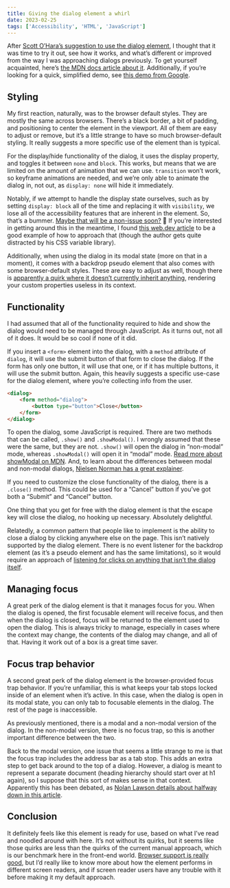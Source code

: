 ```yaml
---
title: Giving the dialog element a whirl
date: 2023-02-25
tags: ['Accessibility', 'HTML', 'JavaScript']
---
```


After [Scott O’Hara’s suggestion to use the dialog element](https://www.scottohara.me/blog/2023/01/26/use-the-dialog-element.html), I thought that it was time to try it out, see how it works, and what’s different or improved from the way I was approaching dialogs previously. To get yourself acquainted, here’s [the MDN docs article about it](https://developer.mozilla.org/en-US/docs/Web/HTML/Element/dialog). Additionally, if you’re looking for a quick, simplified demo, see [this demo from Google](https://googlechrome.github.io/dialog-polyfill/).

## Styling

My first reaction, naturally, was to the browser default styles. They are mostly the same across browsers. There’s a black border, a bit of padding, and positioning to center the element in the viewport. All of them are easy to adjust or remove, but it’s a little strange to have so much browser-default styling. It really suggests a more specific use of the element than is typical.

For the display/hide functionality of the dialog, it uses the display property, and toggles it between `none` and `block`. This works, but means that we are limited on the amount of animation that we can use. `transition` won’t work, so keyframe animations are needed, and we’re only able to animate the dialog in, not out, as `display: none` will hide it immediately.

Notably, if we attempt to handle the display state ourselves, such as by setting `display: block` all of the time and replacing it with `visibility`, we lose all of the accessibility features that are inherent in the element. So, that’s a bummer. [Maybe that will be a non-issue soon?](https://css-tricks.com/so-youd-like-to-animate-the-display-property/) 🤞 If you’re interested in getting around this in the meantime, I found [this web.dev article](https://web.dev/building-a-dialog-component/) to be a good example of how to approach that (though the author gets quite distracted by his CSS variable library).

Additionally, when using the dialog in its modal state (more on that in a moment), it comes with a backdrop pseudo element that also comes with some browser-default styles. These are easy to adjust as well, though there is [apparently a quirk where it doesn’t currently inherit anything](https://kilianvalkhof.com/2023/css-html/backdrop-doesnt-inherit-from-anywhere/), rendering your custom properties useless in its context.

## Functionality

I had assumed that all of the functionality required to hide and show the dialog would need to be managed through JavaScript. As it turns out, not all of it does. It would be so cool if none of it did.

If you insert a `<form>` element into the dialog, with a `method` attribute of `dialog`, it will use the submit button of that form to close the dialog. If the form has only one button, it will use that one, or if it has multiple buttons, it will use the submit button. Again, this heavily suggests a specific use-case for the dialog element, where you’re collecting info from the user.

```html
<dialog>
	<form method="dialog">
		<button type="button">Close</button>
	</form>
</dialog>
```

To open the dialog, some JavaScript is required. There are two methods that can be called, `.show()` and `.showModal()`. I wrongly assumed that these were the same, but they are not. `.show()` will open the dialog in “non-modal” mode, whereas `.showModal()` will open it in “modal” mode. [Read more about showModal on MDN](https://developer.mozilla.org/en-US/docs/Web/API/HTMLDialogElement/showModal). And, to learn about the differences between modal and non-modal dialogs, [Nielsen Norman has a great explainer](https://www.nngroup.com/articles/modal-nonmodal-dialog/).

If you need to customize the close functionality of the dialog, there is a `.close()` method. This could be used for a “Cancel” button if you’ve got both a “Submit” and “Cancel” button.

One thing that you get for free with the dialog element is that the escape key will close the dialog, no hooking up necessary. Absolutely delightful.

Relatedly, a common pattern that people like to implement is the ability to close a dialog by clicking anywhere else on the page. This isn’t natively supported by the dialog element. There is no event listener for the backdrop element (as it’s a pseudo element and has the same limitations), so it would require an approach of [listening for clicks on anything that isn’t the dialog itself](https://stackoverflow.com/questions/25864259/how-to-close-the-new-html-dialog-tag-by-clicking-on-its-backdrop).

## Managing focus

A great perk of the dialog element is that it manages focus for you. When the dialog is opened, the first focusable element will receive focus, and then when the dialog is closed, focus will be returned to the element used to open the dialog. This is always tricky to manage, especially in cases where the context may change, the contents of the dialog may change, and all of that. Having it work out of a box is a great time saver.

## Focus trap behavior

A second great perk of the dialog element is the browser-provided focus trap behavior. If you’re unfamiliar, this is what keeps your tab stops locked inside of an element when it’s active. In this case, when the dialog is open in its modal state, you can only tab to focusable elements in the dialog. The rest of the page is inaccessible.

As previously mentioned, there is a modal and a non-modal version of the dialog. In the non-modal version, there is no focus trap, so this is another important difference between the two.

Back to the modal version, one issue that seems a little strange to me is that the focus trap includes the address bar as a tab stop. This adds an extra step to get back around to the top of a dialog. However, a dialog is meant to represent a separate document (heading hierarchy should start over at h1 again), so I suppose that this sort of makes sense in that context.  Apparently this has been debated, as [Nolan Lawson details about halfway down in this article](https://nolanlawson.com/2022/06/14/dialogs-and-shadow-dom-can-we-make-it-accessible/).

## Conclusion

It definitely feels like this element is ready for use, based on what I’ve read and noodled around with here. It’s not without its quirks, but it seems like those quirks are less than the quirks of the current manual approach, which is our benchmark here in the front-end world. [Browser support is really good](https://caniuse.com/?search=dialog), but I’d really like to know more about how the element performs in different screen readers, and if screen reader users have any trouble with it before making it my default approach.